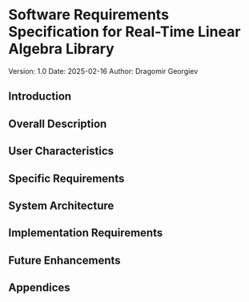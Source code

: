 # Software Requirements Specification for Real-Time Linear Algebra Library

Version: 1.0
Date: 2025-02-16
Author: Dragomir Georgiev

## Introduction


## Overall Description


## User Characteristics


## Specific Requirements


## System Architecture


## Implementation Requirements


## Future Enhancements


## Appendices